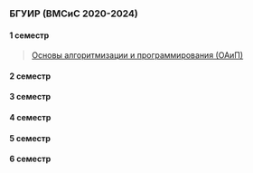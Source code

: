 ### БГУИР (ВМСиС 2020-2024) 
#### 1 семестр
> [Основы алгоритмизации и программирования (ОАиП)](https://github.com/Lipki3/OAIP)
#### 2 семестр
#### 3 семестр
#### 4 семестр
#### 5 семестр
#### 6 семестр

<!--
**Lipki3/Lipki3** is a ✨ _special_ ✨ repository because its `README.md` (this file) appears on your GitHub profile.

Here are some ideas to get you started:

- 🔭 I’m currently working on ...
- 🌱 I’m currently learning ...
- 👯 I’m looking to collaborate on ...
- 🤔 I’m looking for help with ...
- 💬 Ask me about ...
- 📫 How to reach me: ...
- 😄 Pronouns: ...
- ⚡ Fun fact: ...
-->
